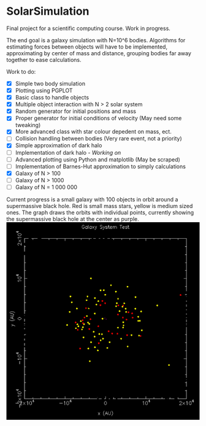 # SolarSimulation

Final project for a scientific computing course. Work in progress.

The end goal is a galaxy simulation with N=10^6 bodies. Algorithms for estimating forces between objects will have to be implemented, approximating by center of mass and distance, grouping bodies far away together to ease calculations.

Work to do:
- [x] Simple two body simulation
- [x] Plotting using PGPLOT
- [x] Basic class to handle objects
- [x] Multiple object interaction with N > 2 solar system
- [x] Random generator for initial positions and mass
- [X] Proper generator for initial conditions of velocity (May need some tweaking)
- [x] More advanced class with star colour depedent on mass, ect.
- [ ] Collision handling between bodies (Very rare event, not a priority)
- [x] Simple approximation of dark halo
- [ ] Implementation of dark halo - *Working on*
- [ ] Advanced plotting using Python and matplotlib (May be scraped)
- [ ] Implementation of Barnes-Hut approximation to simply calculations
- [X] Galaxy of N > 100
- [ ] Galaxy of N > 1000
- [ ] Galaxy of N = 1 000 000

Current progress is a small galaxy with 100 objects in orbit around a supermassive black hole. Red is small mass stars, yellow is medium sized ones. The graph draws the orbits with individual points, currently showing the supermassive black hole at the center as purple.
![November 26th Progress](https://github.com/brlnoble/SolarSimulation/blob/master/November_26_2019.PNG?raw=true)
